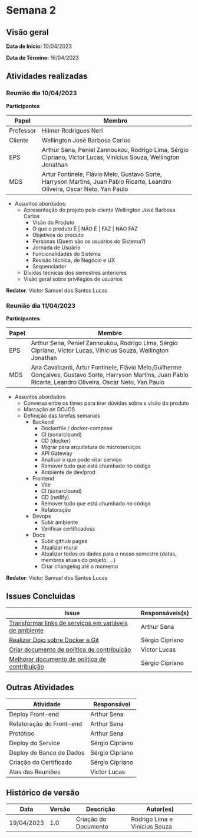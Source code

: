 # Semana 2
## Visão geral
**Data de Inicio:** 10/04/2023

**Data de Término:** 16/04/2023

## Atividades realizadas
### Reunião dia 10/04/2023
**Participantes**

| Papel | Membro |
| ----- | ------ |
| Professor | Hilmer Rodrigues Neri |
| Cliente | Wellington José Barbosa Carlos
| EPS | Arthur Sena, Peniel Zannoukou, Rodrigo Lima, Sérgio Cipriano, Victor Lucas, Vinícius Souza, Wellington Jonathan | 
| MDS |  Artur Fontinele, Flávio Melo, Gustavo Sorte, Harryson Martins, Juan Pablo Ricarte, Leandro Oliveira, Oscar Neto, Yan Paulo |

- Assuntos abordados:
    - Apresentação do projeto pelo cliente Wellington José Barbosa Carlos
        - Visão do Produto
        - O que o produto É | NÃO É | FAZ | NÃO FAZ
        - Objetivos do produto
        - Personas (Quem são os usuários do Sistema?)
        - Jornada de Usuário
        - Funcionalidades do Sistema
        - Revisão técnica, de Negócio e UX
        - Sequenciador
    - Dívidas técnicas dos semestres anteriores
    - Visão geral sobre privilégios de usuários

**Redator**: Victor Samuel dos Santos Lucas

### Reunião dia 11/04/2023
**Participantes**

| Papel | Membro |
| ----- | ------ |
| EPS | Arthur Sena, Peniel Zannoukou, Rodrigo Lima, Sérgio Cipriano, Victor Lucas, Vinícius Souza, Wellington Jonathan | 
| MDS |  Ana Cavalcanti, Artur Fontinele, Flávio Melo,Guilherme Gonçalves, Gustavo Sorte, Harryson Martins, Juan Pablo Ricarte, Leandro Oliveira, Oscar Neto, Yan Paulo |

- Assuntos abordados:
    - Conversa entre os times para tirar dúvidas sobre s visão do produto
    - Marcação de DOJOS
    - Definição das tarefas semanais
        - Backend
            - Dockerfile / docker-compose
            - CI (sonarclound)
            - CD (docker)
            - Migrar para arquitetura de microserviços
            - API Gateway
            - Analisar o que pode virar serviço
            - Remover tudo que está chumbado no código
            - Ambiente de dev/prod
        - Frontend
            - Vite
            - CI (sonarclound)
            - CD (netlify)
            - Remover tudo que está chumbado no código
            - Refatoração
        - Devops
            - Subir ambiente
            - Verificar certificadoss
        - Docs
            - Subir github pages
            - Atualizar mural
            - Atualizar todos os dados para o nosso semestre (datas, membros atuais do projeto, ...)
            - Criar changelog até o momento
        
**Redator**: Victor Samuel dos Santos Lucas

## Issues Concluidas
| Issue | Responsáveis(s) |
| ----- | ---------------- |
|[Transformar links de serviços em variáveis de ambiente](https://github.com/fga-eps-mds/2023-1-CAPJu-Doc/issues/1)| Arthur Sena |
|[Realizar Dojo sobre Docker e Git](https://github.com/fga-eps-mds/2023-1-CAPJu-Doc/issues/7)  | Sérgio Cipriano |
|[Criar documento de política de contribuição](https://github.com/fga-eps-mds/2023-1-CAPJu-Doc/issues/10)| Victor Lucas |
|[Melhorar documento de política de contribuição ](https://github.com/fga-eps-mds/2023-1-CAPJu-Doc/issues/15)| Sérgio Cipriano |

## Outras Atividades
| Atividade | Responsável |
| --------- | ----------- |
| Deploy Front-end | Arthur Sena |
| Refatoração do Front-end | Arthur Sena |
| Protótipo | Arthur Sena |
| Deploy do Service | Sérgio Cipriano |
| Deploy do Banco de Dados | Sérgio Cipriano |
| Criação do Certificado | Sérgio Cipriano |
| Atas das Reuniões | Victor Lucas |

## Histórico de versão
| Data | Versão | Descrição | Autor(es) |
| ---- | ---- | ---- | ---- |
| 19/04/2023 | 1.0 | Criação do Documento | Rodrigo Lima e Vinícius Souza |